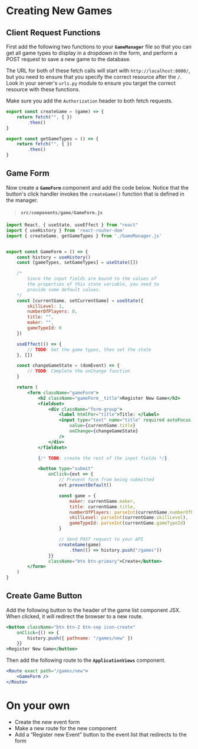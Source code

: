# Creating New Games

## Client Request Functions

First add the following two functions to your **`GameManager`** file so that you can get all game types to display in a dropdown in the form, and perform a POST request to save a new game to the database.

The URL for both of these fetch calls will start with `http://localhost:8000/`, but you need to ensure that you specify the correct resource after the `/`. Look in your server's `urls.py` module to ensure you target the correct resource with these functions.

Make sure you add the `Authorization` header to both fetch requests.

```js
export const createGame = (game) => {
    return fetch("", { })
        .then()
}

export const getGameTypes = () => {
    return fetch("", { })
        .then()
}
```

## Game Form

Now create a **`GameForm`** component and add the code below. Notice that the button's click handler invokes the `createGame()` function that is defined in the manager.

> #### `src/components/game/GameForm.js`

```jsx
import React, { useState, useEffect } from "react"
import { useHistory } from 'react-router-dom'
import { createGame, getGameTypes } from './GameManager.js'


export const GameForm = () => {
    const history = useHistory()
    const [gameTypes, setGameTypes] = useState([])

    /*
        Since the input fields are bound to the values of
        the properties of this state variable, you need to
        provide some default values.
    */
    const [currentGame, setCurrentGame] = useState({
        skillLevel: 1,
        numberOfPlayers: 0,
        title: "",
        maker: "",
        gameTypeId: 0
    })

    useEffect(() => {
        // TODO: Get the game types, then set the state
    }, [])

    const changeGameState = (domEvent) => {
        // TODO: Complete the onChange function
    }

    return (
        <form className="gameForm">
            <h2 className="gameForm__title">Register New Game</h2>
            <fieldset>
                <div className="form-group">
                    <label htmlFor="title">Title: </label>
                    <input type="text" name="title" required autoFocus className="form-control"
                        value={currentGame.title}
                        onChange={changeGameState}
                    />
                </div>
            </fieldset>

            {/* TODO: create the rest of the input fields */}

            <button type="submit"
                onClick={evt => {
                    // Prevent form from being submitted
                    evt.preventDefault()

                    const game = {
                        maker: currentGame.maker,
                        title: currentGame.title,
                        numberOfPlayers: parseInt(currentGame.numberOfPlayers),
                        skillLevel: parseInt(currentGame.skillLevel),
                        gameTypeId: parseInt(currentGame.gameTypeId)
                    }

                    // Send POST request to your API
                    createGame(game)
                        .then(() => history.push("/games"))
                }}
                className="btn btn-primary">Create</button>
        </form>
    )
}
```

## Create Game Button

Add the following button to the header of the game list component JSX. When clicked, it will redirect the browser to a new route.

```jsx
<button className="btn btn-2 btn-sep icon-create"
    onClick={() => {
        history.push({ pathname: "/games/new" })
    }}
>Register New Game</button>
```

Then add the following route to the **`ApplicationViews`** component.

```jsx
<Route exact path="/games/new">
    <GameForm />
</Route>
```


# On your own
- Create the new event form 
- Make a new route for the new component
- Add a “Register new Event” button to the event list that redirects to the form
